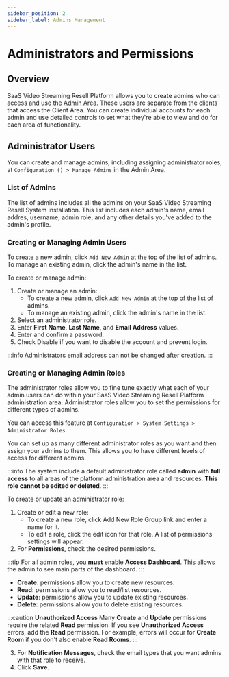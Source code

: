 ```yaml
---
sidebar_position: 2
sidebar_label: Admins Management
---
```


# Administrators and Permissions

## Overview

SaaS Video Streaming Resell Platform allows you to create admins who can access and use the [Admin Area](/docs/admin/overview#administration-area). These users are separate from the clients that access the Client Area. You can create individual accounts for each admin and use detailed controls to set what they're able to view and do for each area of functionality.

## Administrator Users

You can create and manage admins, including assigning administrator roles, at `Configuration () > Manage Admins` in the Admin Area.

### List of Admins

The list of admins includes all the admins on your SaaS Video Streaming Resell System installation. This list includes each admin's name, email addres, username, admin role, and any other details you've added to the admin's profile.

### Creating or Managing Admin Users

To create a new admin, click `Add New Admin` at the top of the list of admins. To manage an existing admin, click the admin's name in the list.

To create or manage admin:

1. Create or manage an admin:
    * To create a new admin, click `Add New Admin` at the top of the list of admins.
    * To manage an existing admin, click the admin's name in the list.
2. Select an administrator role.
3. Enter **First Name**, **Last Name**, and **Email Address** values.
4. Enter and confirm a password.
5. Check Disable if you want to disable the account and prevent login.

:::info
Administrators email address can not be changed after creation.
:::

### Creating or Managing Admin Roles

The administrator roles allow you to fine tune exactly what each of your admin users can do within your SaaS Video Streaming Resell Platform administration area. Administrator roles allow you to set the permissions for different types of admins.

You can access this feature at `Configuration > System Settings > Administrator Roles`.

You can set up as many different administrator roles as you want and then assign your admins to them. This allows you to have different levels of access for different admins.

:::info
The system include a default administrator role called **admin** with **full access** to all areas of the platform administration area and resources. **This role cannot be edited or deleted**.
:::

To create or update an administrator role:

1. Create or edit a new role:
   * To create a new role, click Add New Role Group link and enter a name for it.
   * To edit a role, click the edit icon for that role. A list of permissions settings will appear.
2. For **Permissions**, check the desired permissions.

:::tip
For all admin roles, you **must** enable **Access Dashboard**. This allows the admin to see main parts of the dashboard.
:::

* **Create**: permissions allow you to create new resources.
* **Read**: permissions allow you to read/list resources.
* **Update**: permissions allow you to update existing resources.
* **Delete**: permissions allow you to delete existing resources.

:::caution
**Unauthorized Access**
Many **Create** and **Update** permissions require the related **Read** permission. If you see **Unauthorized Access** errors, add the **Read** permission. For example, errors will occur for **Create Room** if you don't also enable **Read Rooms**.
:::

3. For **Notification Messages**, check the email types that you want admins with that role to receive.
4. Click **Save**.